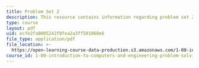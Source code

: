 ```yaml
---
title: Problem Set 2
description: This resource contains information regarding problem set 2.
type: course
layout: pdf
uid: ecfe2fa0005242f0fea2a3ff501960e6
file_type: application/pdf
file_location: >-
  https://open-learning-course-data-production.s3.amazonaws.com/1-00-introduction-to-computers-and-engineering-problem-solving-spring-2012/ecfe2fa0005242f0fea2a3ff501960e6_MIT1_00S12_PS_2.pdf
course_id: 1-00-introduction-to-computers-and-engineering-problem-solving-spring-2012
---
```

